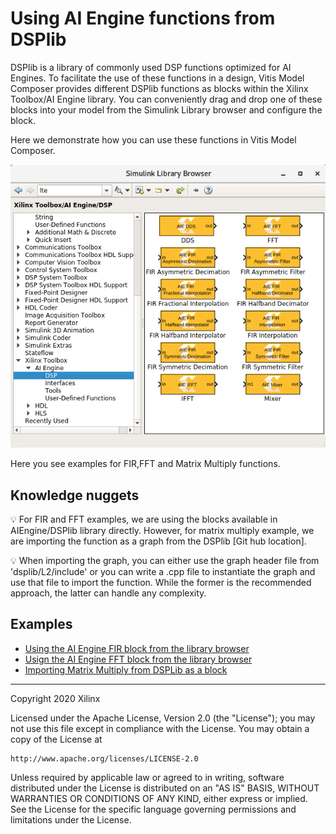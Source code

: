 # Using AI Engine functions from DSPlib

DSPlib is a library of commonly used DSP functions optimized for AI Engines. To facilitate the use of these functions in a design, Vitis Model Composer provides different DSPlib functions as blocks within the Xilinx Toolbox/AI Engine library. You can conveniently drag and drop one of these blocks into your model from the Simulink Library browser and configure the block.

Here we demonstrate how you can use these functions in Vitis Model Composer.

![](images/screen_shot.PNG)

Here you see examples for FIR,FFT and Matrix Multiply functions.

## Knowledge nuggets

:bulb: For FIR and FFT examples, we are using the blocks available in AIEngine/DSPlib library directly. However, for matrix multiply example, we are importing the function as a graph from the  DSPlib [Git hub location].

:bulb: When importing the graph, you can either use the graph header file from 'dsplib/L2/include' or you can write a .cpp file to instantiate the graph and use that file to import the function. While the former is the recommended approach, the latter can handle any complexity.

## Examples
- [Using the AI Engine FIR block from the library browser](fir/README.md)
- [Usign the AI Engine FFT block from the library browser](fft/README.md)
- [Importing Matrix Multiply from DSPLib as a block](matrix_multiply/README.md)

--------------
Copyright 2020 Xilinx

Licensed under the Apache License, Version 2.0 (the "License");
you may not use this file except in compliance with the License.
You may obtain a copy of the License at

    http://www.apache.org/licenses/LICENSE-2.0

Unless required by applicable law or agreed to in writing, software
distributed under the License is distributed on an "AS IS" BASIS,
WITHOUT WARRANTIES OR CONDITIONS OF ANY KIND, either express or implied.
See the License for the specific language governing permissions and
limitations under the License.
